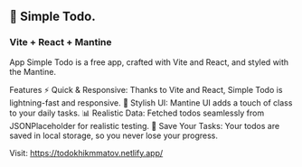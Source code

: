 ## 🚀 Simple Todo.

### Vite + React + Mantine

App Simple Todo is a free app, crafted with Vite and React, and styled with the Mantine. 

Features
⚡️ Quick & Responsive: Thanks to Vite and React, Simple Todo is lightning-fast and responsive. 
🎨 Stylish UI: Mantine UI adds a touch of class to your daily tasks. 
📊 Realistic Data: Fetched todos seamlessly from JSONPlaceholder for realistic testing. 
💾 Save Your Tasks: Your todos are saved in local storage, so you never lose your progress.

Visit: https://todokhikmmatov.netlify.app/
